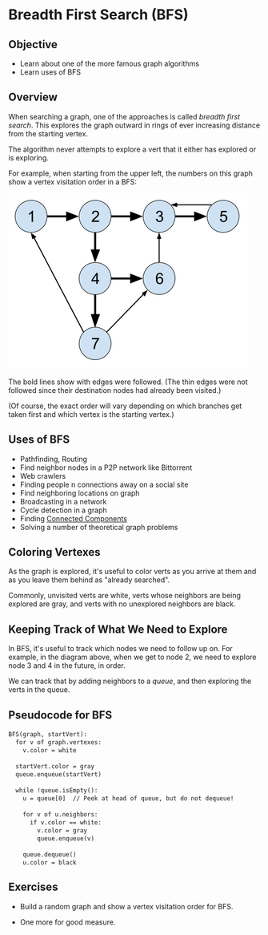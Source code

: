 # Breadth First Search (BFS)

## Objective

* Learn about one of the more famous graph algorithms
* Learn uses of BFS

## Overview

When searching a graph, one of the approaches is called _breadth first
search_. This explores the graph outward in rings of ever increasing
distance from the starting vertex.

The algorithm never attempts to explore a vert that it either has
explored or is exploring.

For example, when starting from the upper left, the numbers on this
graph show a vertex visitation order in a BFS:

![BFS visit order](img/bfs-visit-order.png)

The bold lines show with edges were followed. (The thin edges were not
followed since their destination nodes had already been visited.)

(Of course, the exact order will vary depending on which branches get
taken first and which vertex is the starting vertex.)

## Uses of BFS

* Pathfinding, Routing
* Find neighbor nodes in a P2P network like Bittorrent
* Web crawlers
* Finding people n connections away on a social site
* Find neighboring locations on graph
* Broadcasting in a network
* Cycle detection in a graph
* Finding [Connected Components](https://en.wikipedia.org/wiki/Connected_component_(graph_theory))
* Solving a number of theoretical graph problems

## Coloring Vertexes

As the graph is explored, it's useful to color verts as you arrive at
them and as you leave them behind as "already searched".

Commonly, unvisited verts are white, verts whose neighbors are being
explored are gray, and verts with no unexplored neighbors are black.


## Keeping Track of What We Need to Explore

In BFS, it's useful to track which nodes we need to follow up on. For
example, in the diagram above, when we get to node 2, we need to explore
node 3 and 4 in the future, in order.

We can track that by adding neighbors to a _queue_, and then exploring
the verts in the queue.


## Pseudocode for BFS

```pseudocode
BFS(graph, startVert):
  for v of graph.vertexes:
	v.color = white

  startVert.color = gray
  queue.enqueue(startVert)

  while !queue.isEmpty():
	u = queue[0]  // Peek at head of queue, but do not dequeue!

	for v of u.neighbors:
	  if v.color == white:
		v.color = gray
		queue.enqueue(v)

	queue.dequeue()
	u.color = black
```

## Exercises

* Build a random graph and show a vertex visitation order for BFS.

* One more for good measure.
